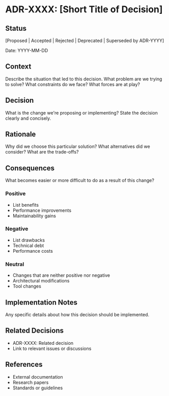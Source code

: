 # ADR-XXXX: [Short Title of Decision]

## Status
[Proposed | Accepted | Rejected | Deprecated | Superseded by ADR-YYYY]

Date: YYYY-MM-DD

## Context
Describe the situation that led to this decision. What problem are we trying to solve? What constraints do we face? What forces are at play?

## Decision
What is the change we're proposing or implementing? State the decision clearly and concisely.

## Rationale
Why did we choose this particular solution? What alternatives did we consider? What are the trade-offs?

## Consequences
What becomes easier or more difficult to do as a result of this change?

### Positive
- List benefits
- Performance improvements
- Maintainability gains

### Negative
- List drawbacks
- Technical debt
- Performance costs

### Neutral
- Changes that are neither positive nor negative
- Architectural modifications
- Tool changes

## Implementation Notes
Any specific details about how this decision should be implemented.

## Related Decisions
- ADR-XXXX: Related decision
- Link to relevant issues or discussions

## References
- External documentation
- Research papers
- Standards or guidelines
